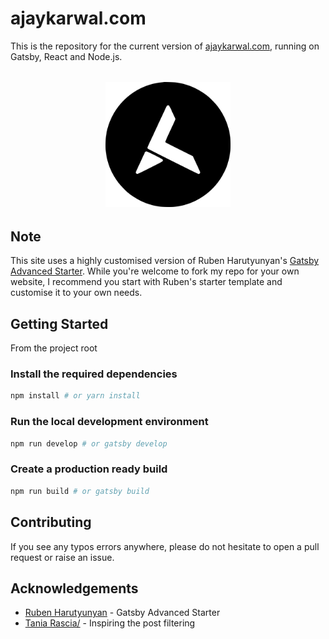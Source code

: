 # ajaykarwal.com

This is the repository for the current version of [ajaykarwal.com](https://ajaykarwal.com), running on Gatsby, React and Node.js.

<div align="center" style="margin:32px">
    <img src="static/logos/logo-1024.png" alt="Logo" width='200px' height='200px'/>
</div>

## Note
This site uses a highly customised version of Ruben Harutyunyan's [Gatsby Advanced Starter](https://github.com/Vagr9K/gatsby-advanced-starter). While you're welcome to fork my repo for your own website, I recommend you start with Ruben's starter template and customise it to your own needs.

## Getting Started
From the project root

### Install the required dependencies
```sh
npm install # or yarn install
```

### Run the local development environment
```sh
npm run develop # or gatsby develop
```

### Create a production ready build
```sh
npm run build # or gatsby build
```

## Contributing
If you see any typos errors anywhere, please do not hesitate to open a pull request or raise an issue.

## Acknowledgements
- [Ruben Harutyunyan](https://github.com/vagr9k/gatsby-advanced-starter/) - Gatsby Advanced Starter
- [Tania Rascia/](https://github.com/taniarascia/) - Inspiring the post filtering

